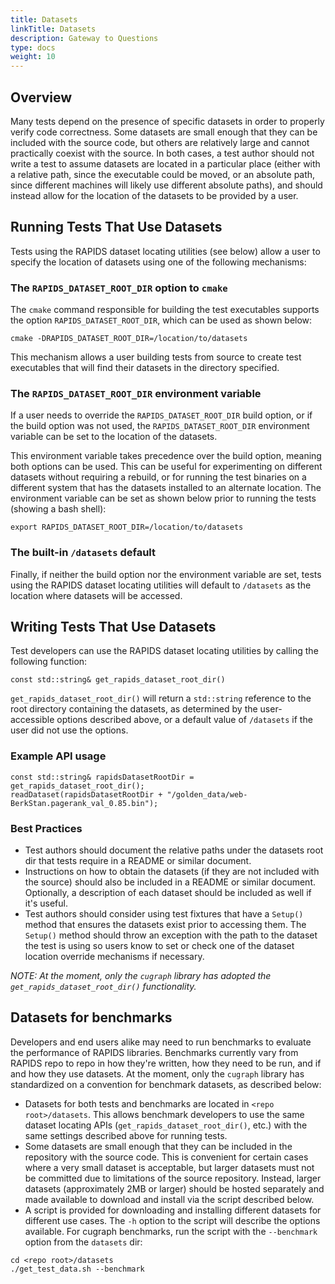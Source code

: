 ```yaml
---
title: Datasets
linkTitle: Datasets
description: Gateway to Questions
type: docs
weight: 10
---
```


## Overview

Many tests depend on the presence of specific datasets in order to properly verify code correctness. Some datasets are small enough that they can be included with the source code, but others are relatively large and cannot practically coexist with the source. In both cases, a test author should not write a test to assume datasets are located in a particular place (either with a relative path, since the executable could be moved, or an absolute path, since different machines will likely use different absolute paths), and should instead allow for the location of the datasets to be provided by a user.

## Running Tests That Use Datasets

Tests using the RAPIDS dataset locating utilities (see below) allow a user to specify the location of datasets using one of the following mechanisms:

### The `RAPIDS_DATASET_ROOT_DIR` option to `cmake`

The `cmake` command responsible for building the test executables supports the option `RAPIDS_DATASET_ROOT_DIR`, which can be used as shown below:
```
cmake -DRAPIDS_DATASET_ROOT_DIR=/location/to/datasets
```
This mechanism allows a user building tests from source to create test executables that will find their datasets in the directory specified.

### The `RAPIDS_DATASET_ROOT_DIR` environment variable

If a user needs to override the `RAPIDS_DATASET_ROOT_DIR` build option, or if the build option was not used, the `RAPIDS_DATASET_ROOT_DIR` environment variable can be set to the location of the datasets.

This environment variable takes precedence over the build option, meaning both options can be used. This can be useful for experimenting on different datasets without requiring a rebuild, or for running the test binaries on a different system that has the datasets installed to an alternate location. The environment variable can be set as shown below prior to running the tests (showing a bash shell):
```
export RAPIDS_DATASET_ROOT_DIR=/location/to/datasets
```

### The built-in `/datasets` default

Finally, if neither the build option nor the environment variable are set, tests using the RAPIDS dataset locating utilities will default to `/datasets` as the location where datasets will be accessed.

## Writing Tests That Use Datasets

Test developers can use the RAPIDS dataset locating utilities by calling the following function:
```
const std::string& get_rapids_dataset_root_dir()
```
`get_rapids_dataset_root_dir()` will return a `std::string` reference to the root directory containing the datasets, as determined by the user-accessible options described above, or a default value of `/datasets` if the user did not use the options.

### Example API usage
```
const std::string& rapidsDatasetRootDir = get_rapids_dataset_root_dir();
readDataset(rapidsDatasetRootDir + "/golden_data/web-BerkStan.pagerank_val_0.85.bin");
```

### Best Practices
- Test authors should document the relative paths under the datasets root dir that tests require in a README or similar document.
- Instructions on how to obtain the datasets (if they are not included with the source) should also be included in a README or similar document. Optionally, a description of each dataset should be included as well if it's useful.
- Test authors should consider using test fixtures that have a `Setup()` method that ensures the datasets exist prior to accessing them. The `Setup()` method should throw an exception with the path to the dataset the test is using so users know to set or check one of the dataset location override mechanisms if necessary.

*NOTE: At the moment, only the `cugraph` library has adopted the `get_rapids_dataset_root_dir()` functionality.*

## Datasets for benchmarks

Developers and end users alike may need to run benchmarks to evaluate the performance of RAPIDS libraries. Benchmarks currently vary from RAPIDS repo to repo in how they're written, how they need to be run, and if and how they use datasets. At the moment, only the `cugraph` library has standardized on a convention for benchmark datasets, as described below:
- Datasets for both tests and benchmarks are located in `<repo root>/datasets`. This allows benchmark developers to use the same dataset locating APIs (`get_rapids_dataset_root_dir()`, etc.) with the same settings described above for running tests.
- Some datasets are small enough that they can be included in the repository with the source code. This is convenient for certain cases where a very small dataset is acceptable, but larger datasets must not be committed due to limitations of the source repository. Instead, larger datasets (approximately 2MB or larger) should be hosted separately and made available to download and install via the script described below.
- A script is provided for downloading and installing different datasets for different use cases. The `-h` option to the script will describe the options available. For cugraph benchmarks, run the script with the `--benchmark` option from the `datasets` dir:
```
cd <repo root>/datasets
./get_test_data.sh --benchmark
```
